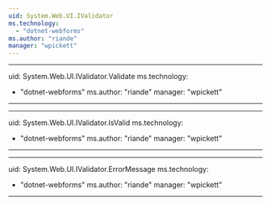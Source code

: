 ```yaml
---
uid: System.Web.UI.IValidator
ms.technology: 
  - "dotnet-webforms"
ms.author: "riande"
manager: "wpickett"
---
```


---
uid: System.Web.UI.IValidator.Validate
ms.technology: 
  - "dotnet-webforms"
ms.author: "riande"
manager: "wpickett"
---

---
uid: System.Web.UI.IValidator.IsValid
ms.technology: 
  - "dotnet-webforms"
ms.author: "riande"
manager: "wpickett"
---

---
uid: System.Web.UI.IValidator.ErrorMessage
ms.technology: 
  - "dotnet-webforms"
ms.author: "riande"
manager: "wpickett"
---
